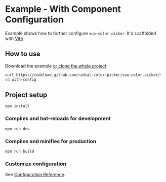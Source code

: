 # Example - With Component Configuration

Example shows how to further configure `vue-color-picker`. It's scaffolded with [Vite](https://vitejs.dev/)

## How to use

Download the example [or clone the whole project](https://github.com/radial-color-picker/vue-color-picker.git):

```bash
curl https://codeload.github.com/radial-color-picker/vue-color-picker/tar.gz/main | tar -xz --strip=2 vue-color-picker-main/examples/with-config
cd with-config
```

## Project setup

```
npm install
```

### Compiles and hot-reloads for development

```
npm run dev
```

### Compiles and minifies for production

```
npm run build
```

### Customize configuration

See [Configuration Reference](https://vitejs.dev/guide/).